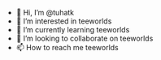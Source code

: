 - 👋 Hi, I’m @tuhatk
- 👀 I’m interested in teeworlds
- 🌱 I’m currently learning teeworlds
- 💞️ I’m looking to collaborate on teeworlds
- 📫 How to reach me teeworlds

<!---
tuhatk/tuhatk is a ✨ special ✨ repository because its `README.md` (this file) appears on your GitHub profile.
You can click the Preview link to take a look at your changes.
--->
